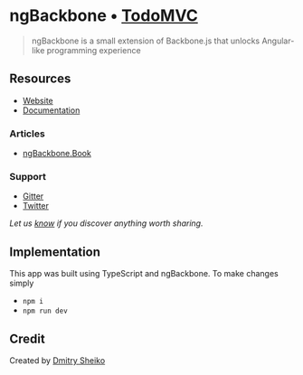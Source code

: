 # ngBackbone • [TodoMVC](http://todomvc.com)

> ngBackbone is a small extension of Backbone.js that unlocks Angular-like programming experience

## Resources

- [Website](https://github.com/dsheiko/ng-backbone)
- [Documentation](https://dsheiko.github.io/ng-backbone/)

### Articles

- [ngBackbone.Book](https://www.gitbook.com/book/dsheiko/ng-backbone/)

### Support

- [Gitter](https://gitter.im/dsheiko/ng-backbone)
- [Twitter](http://twitter.com/sheiko)

*Let us [know](https://github.com/tastejs/todomvc/issues) if you discover anything worth sharing.*

## Implementation

This app was built using TypeScript and ngBackbone. To make changes simply

* `npm i`
* `npm run dev`

## Credit

Created by [Dmitry Sheiko](https://github.com/dsheiko)
